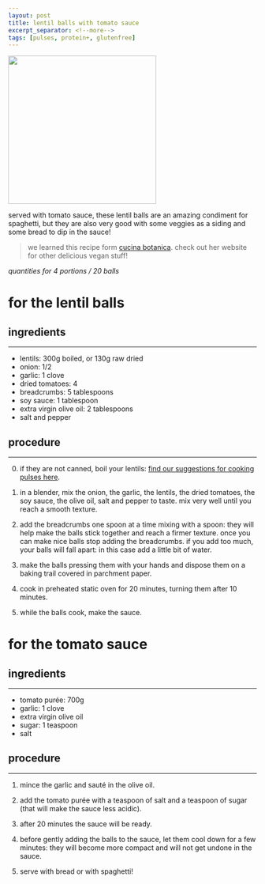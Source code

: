 ```yaml
---
layout: post
title: lentil balls with tomato sauce
excerpt_separator: <!--more-->
tags: [pulses, protein+, glutenfree]
---
```


 <img src="../../../images/lentil-balls.jpeg" width="300">

<!--more-->

served with tomato sauce, these lentil balls are an amazing condiment for spaghetti, but they are also very good with some veggies as a siding and some bread to dip in the sauce!

> we learned this recipe form [cucina botanica](https://www.cucinabotanica.com/). check out her website for other delicious vegan stuff!

*quantities for 4 portions / 20 balls*

# for the lentil balls

## ingredients
---

- lentils: 300g boiled, or 130g raw dried
- onion: 1/2
- garlic: 1 clove
- dried tomatoes: 4
- breadcrumbs: 5 tablespoons
- soy sauce: 1 tablespoon
- extra virgin olive oil: 2 tablespoons
- salt and pepper
  
## procedure
---

0. if they are not canned, boil your lentils: [find our suggestions for cooking pulses here](https://fagiolini.github.io/pulses-guide/).
   
1. in a blender, mix the onion, the garlic, the lentils, the dried tomatoes, the soy sauce, the olive oil, salt and pepper to taste. mix very well until you reach a smooth texture.
   
2. add the breadcrumbs one spoon at a time mixing with a spoon: they will help make the balls stick together and reach a firmer texture. once you can make nice balls stop adding the breadcrumbs. if you add too much, your balls will fall apart: in this case add a little bit of water.

3. make the balls pressing them with your hands and dispose them on a baking trail covered in parchment paper.

4. cook in preheated static oven for 20 minutes, turning them after 10 minutes.

5. while the balls cook, make the sauce.


# for the tomato sauce

## ingredients
---

- tomato purée: 700g
- garlic: 1 clove
- extra virgin olive oil
- sugar: 1 teaspoon
- salt
  
## procedure
---

1. mince the garlic and sauté in the olive oil.

2. add the tomato purée with a teaspoon of salt and a teaspoon of sugar (that will make the sauce less acidic).

3. after 20 minutes the sauce will be ready. 

4. before gently adding the balls to the sauce, let them cool down for a few minutes: they will become more compact and will not get undone in the sauce.
   
5. serve with bread or with spaghetti!
   